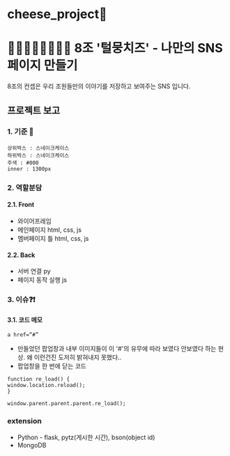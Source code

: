 # cheese_project🧀  
  
    
🐶🐱🐰🦊🐻🐻‍❄️🐯 8조 '털뭉치즈' - 나만의 SNS 페이지 만들기  
=================================== 
8조의 컨셉은 우리 조원들만의 이야기를 저장하고 보여주는 SNS 입니다.  
  
## 프로젝트 보고  

### 1. 기준 📂 
<pre><code>상위박스 : 스네이크케이스
하위박스 : 스네이크케이스  
주색 : #000
inner : 1300px
</code></pre>
  
### 2. 역할분담  
#### 2.1. Front  
* 와이어프레임  
* 메인페이지 html, css, js  
* 멤버페이지 틀 html, css, js  
#### 2.2. Back  
* 서버 연결 py  
* 페이지 동작 실행 js  
  
### 3. 이슈❓❗️
#### 3.1. 코드 메모
<pre><code>a href=“#”
</code></pre>
* 만들었던 팝업창과 내부 이미지들이 이 '#'의 유무에 따라 보였다 안보였다 하는 현상. 왜 이런건진 도저히 밝혀내지 못했다..
* 팝업창을 한 번에 닫는 코드 
<pre><code>function re_load() {
window.location.reload();
}  

window.parent.parent.parent.re_load();
</code></pre> 
  
    
      
### extension
* Python - flask, pytz(게시한 시간), bson(object id)
* MongoDB
